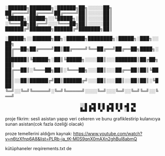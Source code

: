  
 
 
 
 
░██████╗███████╗░██████╗██╗░░░░░██╗
██╔════╝██╔════╝██╔════╝██║░░░░░██║
╚█████╗░█████╗░░╚█████╗░██║░░░░░██║
░╚═══██╗██╔══╝░░░╚═══██╗██║░░░░░██║
██████╔╝███████╗██████╔╝███████╗██║


░█████╗░░██████╗██╗░██████╗████████╗░█████╗░███╗░░██╗
██╔══██╗██╔════╝██║██╔════╝╚══██╔══╝██╔══██╗████╗░██║
███████║╚█████╗░██║╚█████╗░░░░██║░░░███████║██╔██╗██║
██╔══██║░╚═══██╗██║░╚═══██╗░░░██║░░░██╔══██║██║╚████║
██║░░██║██████╔╝██║██████╔╝░░░██║░░░██║░░██║██║░╚███║
╚═╝░░╚═╝╚═════╝░╚═╝╚═════╝░░░░╚═╝░░░╚═╝░░╚═╝╚═╝░░╚══╝

                                      ░░█ ▄▀█ █░█ ▄▀█ █░█ ▄█ ▀█
                                      █▄█ █▀█ ▀▄▀ █▀█ ▀▄▀ ░█ █▄





proje fikrim: sesli asistan yapıp veri cekeren ve bunu grafiklestirip kulanıcıya sunan asistan(cok fazla özeliği olacak)


proze temellerini aldığım kaynak: https://www.youtube.com/watch?v=n6tzXfnp6A8&list=PLRb-ja_tK-M0S9qnX0mAXn2ghBul8abmQ

kütüphaneler reqıirements.txt de